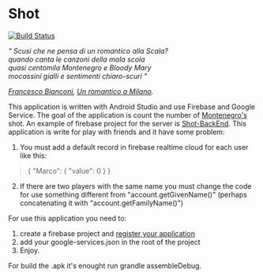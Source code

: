 # Shot

[![Build Status](https://travis-ci.com/MarcoAlessandroRiggio/Shot.svg?branch=master)](https://travis-ci.com/MarcoAlessandroRiggio/Shot)

*" Scusi*
  *che ne pensa di un romantico alla Scala?*<br>
  *quando canta le canzoni della mala scola*<br>
  *quasi centomila Montenegro e Bloody Mary*<br>
  *mocassini gialli e sentimenti chiaro-scuri "*

*[Francesco Bianconi](https://it.wikipedia.org/wiki/Francesco_Bianconi), [Un romantico a Milano](https://www.youtube.com/watch?v=yV5NQyT3DFE).*

This application is written with Android Studio and use Firebase and Google Service.
The goal of the application is count the number of [Montenegro's](https://en.wikipedia.org/wiki/Amaro_Montenegro) shot.
An example of firebase project for the server is [Shot-BackEnd](https://github.com/MarcoAlessandroRiggio/Shot-BackEnd).
This application is write for play with friends and it have some problem:
1. You must add a default record in firebase realtime cloud for each user like this:
>  {
>      "Marco": {
>        "value": 0
>      }
>  }
  
2. If there are two players with the same name you must change the code for use something different from "account.getGivenName()" (perhaps concatenating it with "account.getFamilyName()")

For use this application you need to:
1. create a firebase project and [register your application](https://firebase.google.com/docs/android/setup)
2. add your google-services.json in the root of the project
3. Enjoy.

For build the .apk it's enought run grandle assembleDebug.
